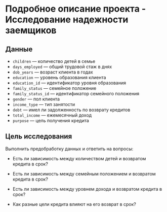 # Подробное описание проекта - Исследование надежности заемщиков

## Данные

* `children` — количество детей в семье
* `days_employed` — общий трудовой стаж в днях
* `dob_years` — возраст клиента в годах
* `education` — уровень образования клиента
* `education_id` — идентификатор уровня образования
* `family_status` — семейное положение
* `family_status_id` — идентификатор семейного положения
* `gender` — пол клиента
* `income_type` — тип занятости
* `debt` — имел ли задолженность по возврату кредитов
* `total_income` — ежемесячный доход
* `purpose` — цель получения кредита

## Цель исследования

Выполнить предобработку данных и ответить на вопросы:

  * Есть ли зависимость между количеством детей и возвратом кредита в срок?

  * Есть ли зависимость между семейным положением и возвратом кредита в срок?

  * Есть ли зависимость между уровнем дохода и возвратом кредита в срок?

  * Как разные цели кредита влияют на его возврат в срок?
